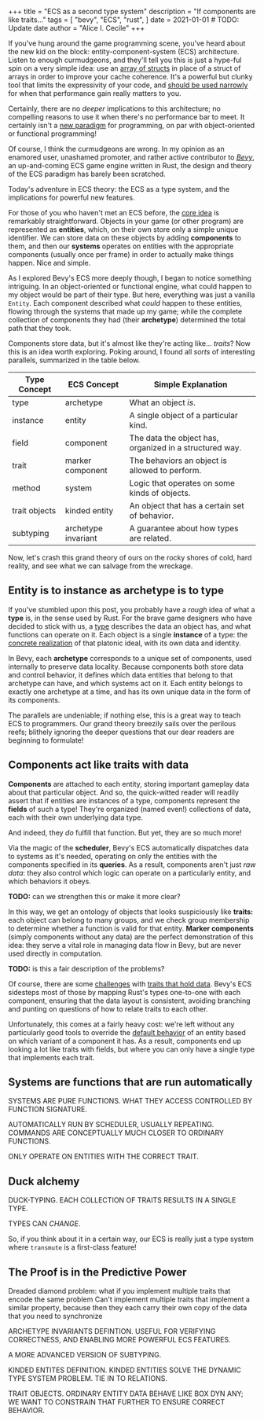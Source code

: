 +++
title = "ECS as a second type system"
description = "If components are like traits..."
tags = [
    "bevy",
    "ECS",
    "rust",
]
date = 2021-01-01 # TODO: Update date
author = "Alice I. Cecile"
+++

If you've hung around the game programming scene, you've heard about the new kid on the block: entity-component-system (ECS) architecture.
Listen to enough curmudgeons, and they'll tell you this is just a hype-ful spin on a very simple idea: use an [array of structs](https://www.reddit.com/r/gamedev/comments/87ikb9/ecs_newb_seeking_clarity/) in place of a struct of arrays in order to improve your cache coherence.
It's a powerful but clunky tool that limits the expressivity of your code, and [should be used narrowly](https://godotengine.org/article/why-isnt-godot-ecs-based-game-engine) for when that performance gain really matters to you.

Certainly, there are no *deeper* implications to this architecture; no compelling reasons to use it when there's no performance bar to meet.
It certainly isn't a [new paradigm](https://ajmmertens.medium.com/ecs-from-tool-to-paradigm-350587cdf216)
for programming, on par with object-oriented or functional programming!

Of course, I think the curmudgeons are wrong.
In my opinion as an enamored user, unashamed promoter, and rather active contributor to [*Bevy*](https://bevyengine.org/), an up-and-coming ECS game engine written in Rust, the design and theory of the ECS paradigm has barely been scratched.

Today's adventure in ECS theory: the ECS as a type system, and the implications for powerful new features.

For those of you who haven't met an ECS before, the [core idea](https://ianjk.com/ecs-in-rust/) is remarkably straightforward.
Objects in your game (or other program) are represented as **entities**, which, on their own store only a simple unique identifier.
We can store data on these objects by adding **components** to them, and then our **systems** operates on entities with the appropriate components (usually once per frame) in order to actually make things happen.
Nice and simple.

As I explored Bevy's ECS more deeply though, I began to notice something intriguing.
In an object-oriented or functional engine, what could happen to my object would be part of their type.
But here, everything was just a vanilla `Entity`.
Each component described what *could* happen to these entities, flowing through the systems that made up my game; while the complete collection of components they had (their **archetype**) determined the total path that they took.

Components store data, but it's almost like they're acting like... *traits*? Now this is an idea worth exploring.
Poking around, I found all *sorts* of interesting parallels, summarized in the table below.

| **Type Concept** | **ECS Concept**     | **Simple Explanation**                                  |
| ---------------- | ------------------- | ------------------------------------------------------- |
| type             | archetype           | What an object *is*.                                    |
| instance         | entity              | A single object of a particular kind.                   |
| field            | component           | The data the object has, organized in a structured way. |
| trait            | marker component    | The behaviors an object is allowed to perform.          |
| method           | system              | Logic that operates on some kinds of objects.           |
| trait objects    | kinded entity       | An object that has a certain set of behavior.           |
| subtyping        | archetype invariant | A guarantee about how types are related.                |

Now, let's crash this grand theory of ours on the rocky shores of cold, hard reality, and see what we can salvage from the wreckage.

## Entity is to instance as archetype is to type

If you've stumbled upon this post, you probably have a *rough* idea of what a **type** is, in the sense used by Rust.
For the brave game designers who have decided to stick with us, a [type](https://doc.rust-lang.org/reference/types.html) describes the data an object has, and what functions can operate on it.
Each object is a single **instance** of a type: the [concrete realization](https://doc.rust-lang.org/book/ch05-01-defining-structs.html) of that platonic ideal, with its own data and identity.

In Bevy, each **archetype** corresponds to a unique set of components, used internally to preserve data locality.
Because components both store data and control behavior, it defines which data entities that belong to that archetype can have, and which systems act on it.
Each entity belongs to exactly one archetype at a time, and has its own unique data in the form of its components.

The parallels are undeniable; if nothing else, this is a great way to teach ECS to programmers.
Our grand theory breezily sails over the perilous reefs; blithely ignoring the deeper questions that our dear readers are beginning to formulate!

## Components act like traits with data

**Components** are attached to each entity, storing important gameplay data about that particular object.
And so, the quick-witted reader will readily assert that if entities are instances of a type, components represent the **fields** of such a type!
They're organized (named even!) collections of data, each with their own underlying data type.

And indeed, they *do* fulfill that function.
But yet, they are so much more!

Via the magic of the **scheduler**, Bevy's ECS automatically dispatches data to systems as it's needed,
operating on only the entities with the components specified in its **queries**.
As a result, components aren't just *raw data*: they also control which logic can operate on a particularly entity, and which behaviors it obeys.

**TODO:** can we strengthen this or make it more clear?

In this way, we get an ontology of objects that looks suspiciously like **traits:** each object can belong to many groups, and we check group membership to determine whether a function is valid for that entity.
**Marker components** (simply components without any data) are the perfect demonstration of this idea: they serve a vital role in managing data flow in Bevy, but are never used directly in computation.

**TODO:** is this a fair description of the problems?

Of course, there are some [challenges](https://www.reddit.com/r/rust/comments/a08e6k/what_is_the_current_status_of_trait_member_fields/) with [traits that hold data](https://github.com/nikomatsakis/fields-in-traits-rfc/blob/master/0000-fields-in-traits.md).
Bevy's ECS sidesteps most of those by mapping Rust's types one-to-one with each component, ensuring that the data layout is consistent, avoiding branching and punting on questions of how to relate traits to each other.

Unfortunately, this comes at a fairly heavy cost: we're left without any particularly good tools to override the [default behavior](https://github.com/bevy-cheatbook/bevy-cheatbook/issues/18) of an entity based on which variant of a component it has.
As a result, components end up looking a lot like traits with fields, but where you can only have a single type that implements each trait.

## Systems are functions that are run automatically

SYSTEMS ARE PURE FUNCTIONS.
WHAT THEY ACCESS CONTROLLED BY FUNCTION SIGNATURE.

AUTOMATICALLY RUN BY SCHEDULER, USUALLY REPEATING.
COMMANDS ARE CONCEPTUALLY MUCH CLOSER TO ORDINARY FUNCTIONS.

ONLY OPERATE ON ENTITIES WITH THE CORRECT TRAIT.

## Duck alchemy

DUCK-TYPING. EACH COLLECTION OF TRAITS RESULTS IN A SINGLE TYPE.

TYPES CAN *CHANGE*.

So, if you think about it in a certain way, our ECS is really just a type system where `transmute` is a first-class feature!


## The Proof is in the Predictive Power

Dreaded diamond problem: what if you implement multiple traits that encode the same problem
Can't implement multiple traits that implement a similar property, because then they each carry their own copy of the data that you need to synchronize

ARCHETYPE INVARIANTS DEFINTION.
USEFUL FOR VERIFYING CORRECTNESS, AND ENABLING MORE POWERFUL ECS FEATURES.

A MORE ADVANCED VERSION OF SUBTYPING.

KINDED ENTITES DEFINITION.
KINDED ENTITIES SOLVE THE DYNAMIC TYPE SYSTEM PROBLEM.
TIE IN TO RELATIONS.

TRAIT OBJECTS.
ORDINARY ENTITY DATA BEHAVE LIKE BOX DYN ANY; WE WANT TO CONSTRAIN THAT FURTHER TO ENSURE CORRECT BEHAVIOR.
